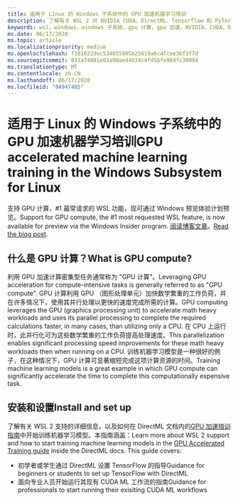 ```yaml
---
title: 适用于 Linux 的 Windows 子系统中的 GPU 加速机器学习培训
description: 了解有关 WSL 2 对 NVIDIA CUDA、DirectML、Tensorflow 和 PyTorch 的支持的详细信息。
keywords: wsl，windows，windows 子系统，gpu 计算，gpu 加速，NVIDIA，CUDA，DirectML，Tensorflow，PyTorch，NVIDIA CUDA 预览版，GPU 驱动程序，NVIDIA 容器工具包，Docker
ms.date: 06/17/2020
ms.topic: article
ms.localizationpriority: medium
ms.openlocfilehash: f101022dec534055905b25619a6c4fcee36f3f7d
ms.sourcegitcommit: 031a74801e03a90aed4b34c4fd5bfe964fc30994
ms.translationtype: MT
ms.contentlocale: zh-CN
ms.lasthandoff: 06/17/2020
ms.locfileid: "84947405"
---
```

# <a name="gpu-accelerated-machine-learning-training-in-the-windows-subsystem-for-linux"></a><span data-ttu-id="3852c-104">适用于 Linux 的 Windows 子系统中的 GPU 加速机器学习培训</span><span class="sxs-lookup"><span data-stu-id="3852c-104">GPU accelerated machine learning training in the Windows Subsystem for Linux</span></span>

<span data-ttu-id="3852c-105">支持 GPU 计算，#1 最常请求的 WSL 功能，现可通过 Windows 预览体验计划预览。</span><span class="sxs-lookup"><span data-stu-id="3852c-105">Support for GPU compute, the #1 most requested WSL feature, is now available for preview via the Windows Insider program.</span></span> <span data-ttu-id="3852c-106">[阅读博客文章](https://blogs.windows.com/windowsdeveloper/?p=55781)。</span><span class="sxs-lookup"><span data-stu-id="3852c-106">[Read the blog post](https://blogs.windows.com/windowsdeveloper/?p=55781).</span></span>

## <a name="what-is-gpu-compute"></a><span data-ttu-id="3852c-107">什么是 GPU 计算？</span><span class="sxs-lookup"><span data-stu-id="3852c-107">What is GPU compute?</span></span>

<span data-ttu-id="3852c-108">利用 GPU 加速计算密集型任务通常称为 "GPU 计算"。</span><span class="sxs-lookup"><span data-stu-id="3852c-108">Leveraging GPU acceleration for compute-intensive tasks is generally referred  to as "GPU compute".</span></span> <span data-ttu-id="3852c-109">GPU 计算利用 GPU （图形处理单元）加快数学繁重的工作负荷，并在许多情况下，使用其并行处理以更快的速度完成所需的计算。</span><span class="sxs-lookup"><span data-stu-id="3852c-109">GPU computing leverages the GPU (graphics processing unit) to accelerate math heavy workloads and uses its parallel processing to complete the required calculations faster, in many cases, than utilizing only a CPU.</span></span> <span data-ttu-id="3852c-110">在 CPU 上运行时，此并行化可为这些数学繁重的工作负荷提高处理速度。</span><span class="sxs-lookup"><span data-stu-id="3852c-110">This parallelization enables significant processing speed improvements for these math heavy workloads then when running on a CPU.</span></span> <span data-ttu-id="3852c-111">训练机器学习模型是一种很好的例子，在这种情况下，GPU 计算可显著缩短完成这项计算资源的时间。</span><span class="sxs-lookup"><span data-stu-id="3852c-111">Training machine learning models is a great example in which GPU compute can significantly accelerate the time to complete this computationally expensive task.</span></span>

## <a name="install-and-set-up"></a><span data-ttu-id="3852c-112">安装和设置</span><span class="sxs-lookup"><span data-stu-id="3852c-112">Install and set up</span></span>

<span data-ttu-id="3852c-113">了解有关 WSL 2 支持的详细信息，以及如何在 DirectML 文档内的[GPU 加速培训指南](https://docs.microsoft.com/windows/win32/direct3d12/gpu-accelerated-training)中开始训练机器学习模型。本指南涵盖：</span><span class="sxs-lookup"><span data-stu-id="3852c-113">Learn more about WSL 2 support and how to start training machine learning models in the [GPU Accelerated Training guide](https://docs.microsoft.com/windows/win32/direct3d12/gpu-accelerated-training) inside the DirectML docs. This guide covers:</span></span>

* <span data-ttu-id="3852c-114">初学者或学生通过 DirectML 设置 TensorFlow 的指导</span><span class="sxs-lookup"><span data-stu-id="3852c-114">Guidance for beginners or students to set up TensorFlow with DirectML</span></span>
* <span data-ttu-id="3852c-115">面向专业人员开始运行其现有 CUDA ML 工作流的指南</span><span class="sxs-lookup"><span data-stu-id="3852c-115">Guidance for professionals to start running their exisiting CUDA ML workflows</span></span>
